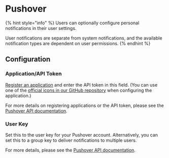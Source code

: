 # Pushover

{% hint style="info" %}
Users can optionally configure personal notifications in their user settings.

User notifications are separate from system notifications, and the available notification types are dependent on user permissions.
{% endhint %}

## Configuration

### Application/API Token

[Register an application](https://pushover.net/apps/build) and enter the API token in this field. (You can use one of the [official icons in our GitHub repository](https://github.com/fallenbagel/jellyseerr/tree/develop/public) when configuring the application.)

For more details on registering applications or the API token, please see the [Pushover API documentation](https://pushover.net/api#registration).

### User Key

Set this to the user key for your Pushover account. Alternatively, you can set this to a group key to deliver notifications to multiple users.

For more details, please see the [Pushover API documentation](https://pushover.net/api#identifiers).
